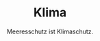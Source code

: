 ---
title: Klima
subtitle: >-
    Meeresschutz ist Klimaschutz.
image: https://www.deepwave.org/wp-content/uploads/2018/10/8_Bildung.jpg
overlay: rgba(24,48,26,0.21)
---